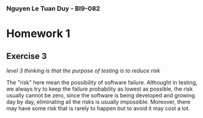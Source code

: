 ### Nguyen Le Tuan Duy - BI9-082

# Homework 1
## Exercise 3

*level 3 thinking is that the purpose of testing is
to reduce risk*

The "risk" here mean the possibility of software failure. Althought in testing, we always try to keep the failure probability as lowest as possible, the risk usually cannot be zero, since the software is being developed and growing day by day, eliminating all the risks is usually impossible. Moreover, there may have some risk that is rarely to happen but to avoid it may cost a lot.


